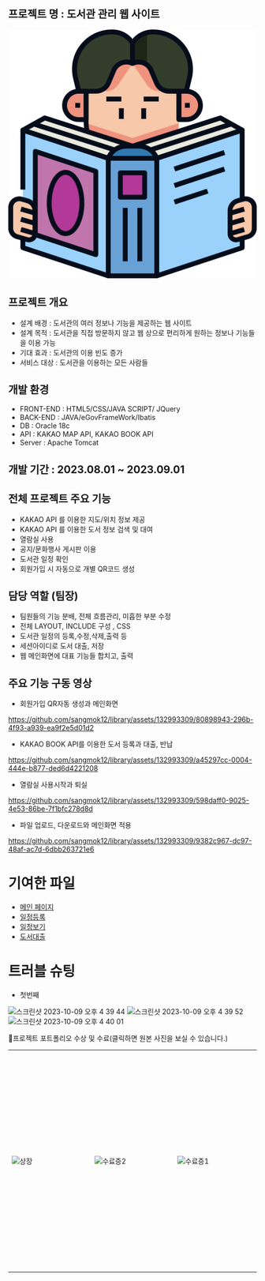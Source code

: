 ## 프로젝트 명 : 도서관 관리 웹 사이트
![image](webapp/icon/열람실.png)


## 프로젝트 개요
* 설계 배경 : 도서관의 여러 정보나 기능을 제공하는 웹 사이트
* 설계 목적 : 도서관을 직접 방문하지 않고 웹 상으로 편리하게 원하는 정보나 기능들을 이용 가능
* 기대 효과 : 도서관의 이용 빈도 증가
* 서비스 대상 : 도서관을 이용하는 모든 사람들

## 개발 환경
* FRONT-END : HTML5/CSS/JAVA SCRIPT/ JQuery
* BACK-END : JAVA/eGovFrameWork/Ibatis
* DB : Oracle 18c
* API : KAKAO MAP API, KAKAO BOOK API
* Server : Apache Tomcat

## 개발 기간 : 2023.08.01 ~ 2023.09.01


## 전체 프로젝트 주요 기능
* KAKAO API 를 이용한 지도/위치 정보 제공
* KAKAO API 를 이용한 도서 정보 검색 및 대여
* 열람실 사용
* 공지/문화행사 게시판 이용
* 도서관 일정 확인
* 회원가입 시 자동으로 개별 QR코드 생성

## 담당 역할 (팀장)
* 팀원들의 기능 분배, 전체 흐름관리, 미흡한 부분 수정
* 전체 LAYOUT, INCLUDE 구성 , CSS
* 도서관 일정의 등록,수정,삭제,출력 등
* 세션아이디로 도서 대출, 저장
* 웹 메인화면에 대표 기능들 합치고, 출력

## 주요 기능 구동 영상
* 회원가입 QR자동 생성과 메인화면


https://github.com/sangmok12/library/assets/132993309/80898943-296b-4f93-a939-ea9f2e5d01d2
* KAKAO BOOK API를 이용한 도서 등록과 대출, 반납


https://github.com/sangmok12/library/assets/132993309/a45297cc-0004-444e-b877-ded6d4221208
* 열람실 사용시작과 퇴실


https://github.com/sangmok12/library/assets/132993309/598daff0-9025-4e53-86be-7f1bfc278d8d
* 파일 업로드, 다운로드와 메인화면 적용


https://github.com/sangmok12/library/assets/132993309/9382c967-dc97-48af-ac7d-6dbb263721e6











# 기여한 파일
* [메인 페이지](https://github.com/sangmok12/library/blob/main/webapp/main/main.jsp)
* [일정등록](https://github.com/sangmok12/library/blob/main/webapp/calendar/libCalInput.jsp)
* [일정보기](https://github.com/sangmok12/library/blob/main/webapp/calendar/libCalendar.jsp)
* [도서대출](https://github.com/sangmok12/library/blob/main/webapp/library/bookRent.jsp)

# 트러블 슈팅
* 첫번째

<img width="702" alt="스크린샷 2023-10-09 오후 4 39 44" src="https://github.com/sangmok12/library/assets/132993309/84a1be00-2d68-4719-8bf4-dac9d8e464d5">
<img width="721" alt="스크린샷 2023-10-09 오후 4 39 52" src="https://github.com/sangmok12/library/assets/132993309/83e06688-94a3-41d5-9bb0-9ac3a520fb37">
<img width="718" alt="스크린샷 2023-10-09 오후 4 40 01" src="https://github.com/sangmok12/library/assets/132993309/72b5290b-b233-436b-9351-5292d71a7d7e">



🥇프로젝트 포트폴리오 수상 및 수료(클릭하면 원본 사진을 보실 수 있습니다.)
<table>
 <tr width="1200" height="450">
  <td width="400">
   
   ![상장](https://github.com/sangmok12/library/assets/132993309/a81f44a4-4e41-4405-b5cf-a37799f2676c)
</td>
  <td width="400">
   
   ![수료증2](https://github.com/sangmok12/library/assets/132993309/cb686b21-ad3f-4d1a-bb5c-bd6b49d6ab8e)
</td>
  <td width="400">
   
   ![수료증1](https://github.com/sangmok12/library/assets/132993309/6cdc9f4d-8964-4e07-83fe-47431b7b935e)
</td>
  
 </tr>
</table>
